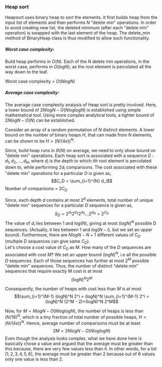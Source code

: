 ### Heap sort
Heapsort uses binary heap to sort the elements. It first builds heap from the input list of elements and then performs $N$ "delete min" operations. In order to avoid creating new list, the deleted minimum (after each "delete min" operation) is swapped with the last element of the heap. The delete_min method of BinaryHeap class is thus modified to allow such functionality.

##### Worst case complexity:
Build heap performs in $O(N)$. Each of the $N$ delete min operations, in the worst case, performs in $O(logN)$; as the root element is percolated all the way down to the leaf.

Worst case complexity = $O(NlogN)$

##### Average case complexity:
The average case complexity analysis of Heap sort is pretty involved. Here, a lower bound of $2NlogN - O(NloglogN)$ is established using simple mathematical tool. Using more complex analytical tools, a tighter bound of $2NlogN - O(N)$ can be established.

Consider an array of a random permutation of $N$ distinct elements. A lower bound on the number of binary heaps $H$, that can made from $N$ elements, can be shown to be $H > (N/(4e))^N$.

Since, build heap runs in $\Theta(N)$ on average, we need to only show bound on "delete min" operations. Each heap sort is associated with a sequence $D: d_1, d_2,...,d_N$, where $d_i$ is the depth to which $ith$ root element is percolated down to, while performing $2d_i$ comparisons. The cost associated with these "delete min" operations for a particular $D$ is given as,
$$C_D = \sum_{i=1}^{N} d_i$$
Number of comparisons  = $2C_D$

Since, each depth $d$ contains at most $2^d$ elements, total number of unique "delete min" sequences for a particular $D$ sequence is given as,
$$S_D = 2^{d_1} 2^{d_2} 2^{d_3}... 2^{d_N} = 2^{C_D}$$
The value of $d_i$ lies between $1$ and $log(N)$, giving at most $(logN)^N$ possible D sequences. (Actually, it lies between $1$ and $log(N-i)$, but we set an upper bound). Furthermore, there are $NlogN-N+1$ different values of $C_D$ (multiple $D$ sequences can give same $C_D$).   
Let's choose a cost value of $C_D$ as M. How many of the $D$ sequences are associated with cost $M$?
We set an upper bound $(logN)^N$, i.e all the possible $D$ sequences. Each of those sequences has further at most $2^M$ possible "delete min" sequences. Thus, the number of distinct "delete min" sequences that require exactly M cost is at most
$$(logN)^N 2^M$$

Consequently, the number of heaps with cost less than $M$ is at most
$$\sum_{i=1}^{M-1} (logN)^N 2^i = (logN)^N \sum_{i=1}^{M-1} 2^i = (logN)^N (2^M - 2)<(logN)^N 2^M$$

Now, for $M = NlogN - O(NloglogN)$, the number of heaps is less than $(N/16)^N$, which is a tiny fraction of total number of possible heaps, $H > (N/(4e))^N$. Hence, average number of comparisons must be at least
$$2M = 2NlogN - O(NloglogN)$$
Even though the analysis looks complex, what we have done here is basically chose a value and argued that the average must be greater than this because, there are very few values less than it. In other words, for a list $[1,2,3,4,5,6]$, the average must be greater than 2 because out of 6 values only one value is less than 2.
